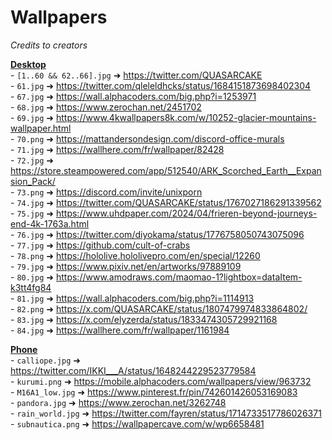 # Wallpapers
*Credits to creators*

<u>**Desktop**</u><br>
\- `[1..60 && 62..66].jpg` ➜ https://twitter.com/QUASARCAKE<br>
\- `61.jpg` ➜ https://twitter.com/qleleldhcks/status/1684151873698402304<br>
\- `67.jpg` ➜ https://wall.alphacoders.com/big.php?i=1253971<br>
\- `68.jpg` ➜ https://www.zerochan.net/2451702<br>
\- `69.jpg` ➜ https://www.4kwallpapers8k.com/w/10252-glacier-mountains-wallpaper.html<br>
\- `70.png` ➜ https://mattandersondesign.com/discord-office-murals<br>
\- `71.jpg` ➜ https://wallhere.com/fr/wallpaper/82428<br>
\- `72.jpg` ➜ https://store.steampowered.com/app/512540/ARK_Scorched_Earth__Expansion_Pack/<br>
\- `73.png` ➜ https://discord.com/invite/unixporn<br>
\- `74.jpg` ➜ https://twitter.com/QUASARCAKE/status/1767027186291339562<br>
\- `75.jpg` ➜ https://www.uhdpaper.com/2024/04/frieren-beyond-journeys-end-4k-1763a.html<br>
\- `76.jpg` ➜ https://twitter.com/diyokama/status/1776758050743075096<br>
\- `77.jpg` ➜ https://github.com/cult-of-crabs<br>
\- `78.png` ➜ https://hololive.hololivepro.com/en/special/12260<br>
\- `79.jpg` ➜ https://www.pixiv.net/en/artworks/97889109<br>
\- `80.jpg` ➜ https://www.amodraws.com/maomao-1?lightbox=dataItem-k3tt4fg84<br>
\- `81.jpg` ➜ https://wall.alphacoders.com/big.php?i=1114913<br>
\- `82.png` ➜ https://x.com/QUASARCAKE/status/1807479974833864802/<br>
\- `83.jpg` ➜ https://x.com/elyzerda/status/1833474305729921168<br>
\- `84.jpg` ➜ https://wallhere.com/fr/wallpaper/1161984<br>


<u>**Phone**</u><br>
\- `calliope.jpg` ➜ https://twitter.com/IKKI___A/status/1648244229523779584<br>
\- `kurumi.png` ➜ https://mobile.alphacoders.com/wallpapers/view/963732<br>
\- `M16A1_low.jpg` ➜ https://www.pinterest.fr/pin/742601426053169083<br>
\- `pandora.jpg` ➜ https://www.zerochan.net/3262748<br>
\- `rain_world.jpg` ➜ https://twitter.com/fayren/status/1714733517786026371<br>
\- `subnautica.png` ➜ https://wallpapercave.com/w/wp6658481<br>
